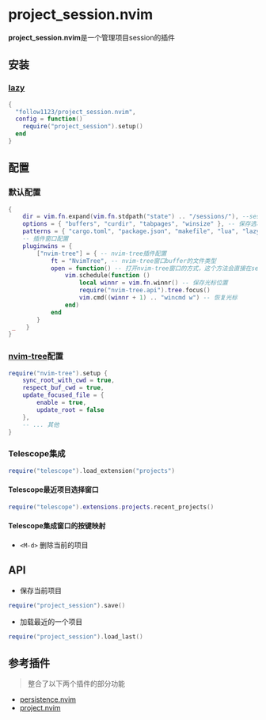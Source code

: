 # project_session.nvim

**project_session.nvim**是一个管理项目session的插件

## 安装

### [lazy](https://github.com/folke/lazy.nvim)

```lua
{
  "follow1123/project_session.nvim",
  config = function()
    require("project_session").setup()
  end
}
```

## 配置

### 默认配置
```lua
{
    dir = vim.fn.expand(vim.fn.stdpath("state") .. "/sessions/"), --sessions 保存路径
    options = { "buffers", "curdir", "tabpages", "winsize" }, -- 保存选项，参考vim.opt.sessionoptions
    patterns = { "cargo.toml", "package.json", "makefile", "lua", "lazy-lock.json", ".git" }, -- 根据这些文件判断是项目的根目录
    -- 插件窗口配置
    pluginwins = {
        ["nvim-tree"] = { -- nvim-tree插件配置
            ft = "NvimTree", -- nvim-tree窗口buffer的文件类型
            open = function() -- 打开nvim-tree窗口的方式，这个方法会直接在session文件内调用
                vim.schedule(function ()
                    local winnr = vim.fn.winnr() -- 保存光标位置
                    require("nvim-tree.api").tree.focus()
                    vim.cmd((winnr + 1) .. "wincmd w") -- 恢复光标
                end)
            end
        }
 _   }
}
```

### [nvim-tree]()配置

```lua
require("nvim-tree").setup {
    sync_root_with_cwd = true,
    respect_buf_cwd = true,
    update_focused_file = {
        enable = true,
        update_root = false
    },
    -- ... 其他
}
```

### Telescope集成

```lua
require("telescope").load_extension("projects")
```

#### Telescope最近项目选择窗口

```lua
require("telescope").extensions.projects.recent_projects()
```

#### Telescope集成窗口的按键映射

* `<M-d>` 删除当前的项目

## API

* 保存当前项目

```lua
require("project_session").save()
```

* 加载最近的一个项目

```lua
require("project_session").load_last()
```
## 参考插件

> 整合了以下两个插件的部分功能

* [persistence.nvim](https://github.com/folke/persistence.nvim)
* [project.nvim](https://github.com/ahmedkhalf/project.nvim)
